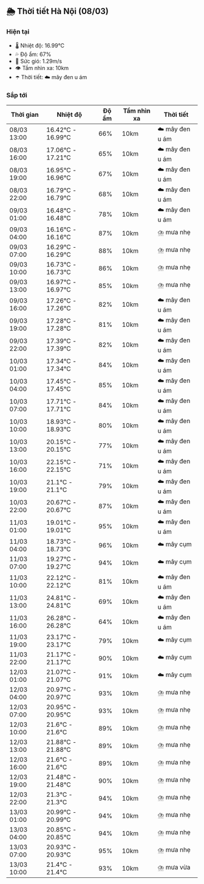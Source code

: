 ## 🌦️ Thời tiết Hà Nội (08/03)

### Hiện tại

- 🌡️ Nhiệt độ: 16.99℃
- 💦 Độ ẩm: 67%
- 💨 Sức gió: 1.29m/s
- 👁️ Tầm nhìn xa: 10km
- ☂️ Thời tiết: ☁️ mây đen u ám

### Sắp tới

| Thời gian | Nhiệt độ | Độ ẩm | Tầm nhìn xa | Thời tiết |
| --- | --- | --- | --- | --- |
| 08/03 13:00 | 16.42℃ - 16.99℃ | 66% | 10km | ☁️ mây đen u ám |
| 08/03 16:00 | 17.06℃ - 17.21℃ | 65% | 10km | ☁️ mây đen u ám |
| 08/03 19:00 | 16.95℃ - 16.96℃ | 67% | 10km | ☁️ mây đen u ám |
| 08/03 22:00 | 16.79℃ - 16.79℃ | 68% | 10km | ☁️ mây đen u ám |
| 09/03 01:00 | 16.48℃ - 16.48℃ | 78% | 10km | ☁️ mây đen u ám |
| 09/03 04:00 | 16.16℃ - 16.16℃ | 87% | 10km | ⛈️ mưa nhẹ |
| 09/03 07:00 | 16.29℃ - 16.29℃ | 88% | 10km | ⛈️ mưa nhẹ |
| 09/03 10:00 | 16.73℃ - 16.73℃ | 86% | 10km | ⛈️ mưa nhẹ |
| 09/03 13:00 | 16.97℃ - 16.97℃ | 85% | 10km | ⛈️ mưa nhẹ |
| 09/03 16:00 | 17.26℃ - 17.26℃ | 82% | 10km | ☁️ mây đen u ám |
| 09/03 19:00 | 17.28℃ - 17.28℃ | 81% | 10km | ☁️ mây đen u ám |
| 09/03 22:00 | 17.39℃ - 17.39℃ | 82% | 10km | ☁️ mây đen u ám |
| 10/03 01:00 | 17.34℃ - 17.34℃ | 84% | 10km | ☁️ mây đen u ám |
| 10/03 04:00 | 17.45℃ - 17.45℃ | 85% | 10km | ☁️ mây đen u ám |
| 10/03 07:00 | 17.71℃ - 17.71℃ | 84% | 10km | ☁️ mây đen u ám |
| 10/03 10:00 | 18.93℃ - 18.93℃ | 80% | 10km | ☁️ mây đen u ám |
| 10/03 13:00 | 20.15℃ - 20.15℃ | 77% | 10km | ☁️ mây đen u ám |
| 10/03 16:00 | 22.15℃ - 22.15℃ | 71% | 10km | ☁️ mây đen u ám |
| 10/03 19:00 | 21.1℃ - 21.1℃ | 79% | 10km | ☁️ mây đen u ám |
| 10/03 22:00 | 20.67℃ - 20.67℃ | 87% | 10km | ☁️ mây đen u ám |
| 11/03 01:00 | 19.01℃ - 19.01℃ | 95% | 10km | ☁️ mây đen u ám |
| 11/03 04:00 | 18.73℃ - 18.73℃ | 96% | 10km | ☁️ mây cụm |
| 11/03 07:00 | 19.27℃ - 19.27℃ | 94% | 10km | ☁️ mây cụm |
| 11/03 10:00 | 22.12℃ - 22.12℃ | 81% | 10km | ☁️ mây đen u ám |
| 11/03 13:00 | 24.81℃ - 24.81℃ | 69% | 10km | ☁️ mây đen u ám |
| 11/03 16:00 | 26.28℃ - 26.28℃ | 64% | 10km | ☁️ mây đen u ám |
| 11/03 19:00 | 23.17℃ - 23.17℃ | 79% | 10km | ☁️ mây cụm |
| 11/03 22:00 | 21.17℃ - 21.17℃ | 90% | 10km | ☁️ mây cụm |
| 12/03 01:00 | 21.07℃ - 21.07℃ | 91% | 10km | ☁️ mây cụm |
| 12/03 04:00 | 20.97℃ - 20.97℃ | 93% | 10km | ⛈️ mưa nhẹ |
| 12/03 07:00 | 20.95℃ - 20.95℃ | 93% | 10km | ⛈️ mưa nhẹ |
| 12/03 10:00 | 21.6℃ - 21.6℃ | 89% | 10km | ⛈️ mưa nhẹ |
| 12/03 13:00 | 21.88℃ - 21.88℃ | 89% | 10km | ⛈️ mưa nhẹ |
| 12/03 16:00 | 21.6℃ - 21.6℃ | 89% | 10km | ⛈️ mưa nhẹ |
| 12/03 19:00 | 21.48℃ - 21.48℃ | 90% | 10km | ⛈️ mưa nhẹ |
| 12/03 22:00 | 21.3℃ - 21.3℃ | 94% | 10km | ⛈️ mưa nhẹ |
| 13/03 01:00 | 20.99℃ - 20.99℃ | 94% | 10km | ⛈️ mưa nhẹ |
| 13/03 04:00 | 20.85℃ - 20.85℃ | 94% | 10km | ⛈️ mưa nhẹ |
| 13/03 07:00 | 20.93℃ - 20.93℃ | 95% | 10km | ⛈️ mưa nhẹ |
| 13/03 10:00 | 21.4℃ - 21.4℃ | 93% | 10km | ⛈️ mưa vừa |
